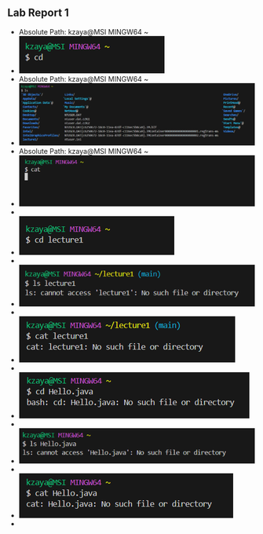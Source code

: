 ## Lab Report 1
* Absolute Path: kzaya@MSI MINGW64 ~
* ![Image](cdnoargs.png)
* Absolute Path: kzaya@MSI MINGW64 ~
* ![Image](lsnoargs.png)
* Absolute Path: kzaya@MSI MINGW64 ~
* ![Image](catnoargs.png)
* 
* ![Image](cddirect.png)
* 
* ![Image](lsdirect.png)
* 
* ![Image](catdirect.png)
* 
* ![Image](cdfilename.png)
* 
* ![Image](lsfilename.png)
* 
* ![Image](catfilename.png)
* 

